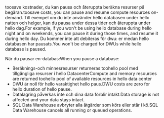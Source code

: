 
<!--
includes/sql-data-warehouse-include-pause-description.md

Latest Freshness check:  2016-04-22 , barbkess.

As of circa 2016-04-22, hello following topics might include this include:
articles/sql-data-warehouse/sql-data-warehouse-manage-scale-out-tasks.md
articles/sql-data-warehouse/sql-data-warehouse-manage-scale-out-tasks-powershell.md
articles/sql-data-warehouse/sql-data-warehouse-manage-scale-out-tasks-rest-api.md

-->
<span data-ttu-id="22005-101">toosave kostnader, du kan pausa och återuppta beräkna resurser på begäran.</span><span class="sxs-lookup"><span data-stu-id="22005-101">toosave costs, you can pause and resume compute resources on-demand.</span></span> <span data-ttu-id="22005-102">Till exempel om du inte använder hello databasen under hello natten och helger, kan du pausa under dessa tider och återuppta under hello dag.</span><span class="sxs-lookup"><span data-stu-id="22005-102">For example, if you won't be using hello database during hello night and on weekends, you can pause it during those times, and resume it during hello day.</span></span> <span data-ttu-id="22005-103">Du kommer inte att debiteras för dwu: er medan hello databasen har pausats.</span><span class="sxs-lookup"><span data-stu-id="22005-103">You won't be charged for DWUs while hello database is paused.</span></span>

<span data-ttu-id="22005-104">När du pausar en-databas:</span><span class="sxs-lookup"><span data-stu-id="22005-104">When you pause a database:</span></span>

* <span data-ttu-id="22005-105">Beräknings-och minnesresurser returneras toohello pool med tillgängliga resurser i hello Datacenter</span><span class="sxs-lookup"><span data-stu-id="22005-105">Compute and memory resources are returned toohello pool of available resources in hello data center</span></span>
* <span data-ttu-id="22005-106">DWU är noll för hello varaktighet hello paus.</span><span class="sxs-lookup"><span data-stu-id="22005-106">DWU costs are zero for hello duration of hello pause.</span></span>
* <span data-ttu-id="22005-107">Datalagring påverkas inte och dina data förblir intakt.</span><span class="sxs-lookup"><span data-stu-id="22005-107">Data storage is not affected and your data stays intact.</span></span> 
* <span data-ttu-id="22005-108">SQL Data Warehouse avbryter alla åtgärder som körs eller står i kö.</span><span class="sxs-lookup"><span data-stu-id="22005-108">SQL Data Warehouse cancels all running or queued operations.</span></span>

